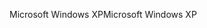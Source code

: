 <span data-ttu-id="e36e7-101">Microsoft Windows XP</span><span class="sxs-lookup"><span data-stu-id="e36e7-101">Microsoft Windows XP</span></span>